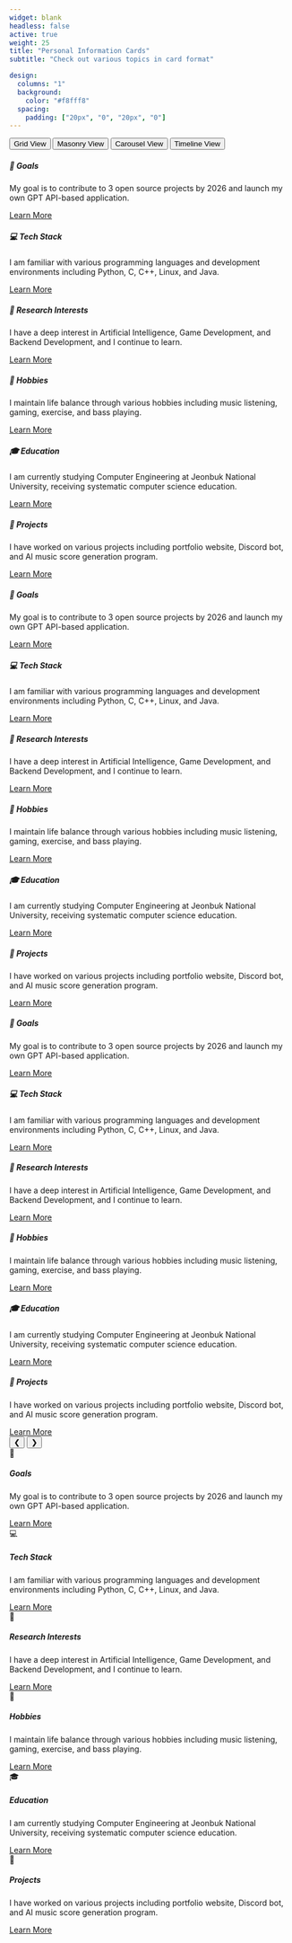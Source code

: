 ```yaml
---
widget: blank
headless: false
active: true
weight: 25
title: "Personal Information Cards"
subtitle: "Check out various topics in card format"

design:
  columns: "1"
  background:
    color: "#f8fff8"
  spacing:
    padding: ["20px", "0", "20px", "0"]
---
```


<!-- 카드 뷰 선택 버튼 -->
<div class="view-selector mb-4">
  <button class="view-btn active" onclick="changeView('grid')">Grid View</button>
  <button class="view-btn" onclick="changeView('masonry')">Masonry View</button>
  <button class="view-btn" onclick="changeView('carousel')">Carousel View</button>
  <button class="view-btn" onclick="changeView('timeline')">Timeline View</button>
</div>

<!-- 그리드 뷰 -->
<div id="grid-view" class="card-view active">
  <div class="row">
    <div class="col-lg-4 col-md-6 mb-4">
      <div class="card widget-card h-100">
        <div class="card-body">
          <h5 class="card-title">🎯 Goals</h5>
          <p class="card-text">My goal is to contribute to 3 open source projects by 2026 and launch my own GPT API-based application.</p>
          <a href="/goal/" class="btn btn-outline-secondary">Learn More</a>
        </div>
      </div>
    </div>
    <div class="col-lg-4 col-md-6 mb-4">
      <div class="card widget-card h-100">
        <div class="card-body">
          <h5 class="card-title">💻 Tech Stack</h5>
          <p class="card-text">I am familiar with various programming languages and development environments including Python, C, C++, Linux, and Java.</p>
          <a href="/about/" class="btn btn-outline-secondary">Learn More</a>
        </div>
      </div>
    </div>
    <div class="col-lg-4 col-md-6 mb-4">
      <div class="card widget-card h-100">
        <div class="card-body">
          <h5 class="card-title">🔬 Research Interests</h5>
          <p class="card-text">I have a deep interest in Artificial Intelligence, Game Development, and Backend Development, and I continue to learn.</p>
          <a href="/about/" class="btn btn-outline-secondary">Learn More</a>
        </div>
      </div>
    </div>
    <div class="col-lg-4 col-md-6 mb-4">
      <div class="card widget-card h-100">
        <div class="card-body">
          <h5 class="card-title">🎵 Hobbies</h5>
          <p class="card-text">I maintain life balance through various hobbies including music listening, gaming, exercise, and bass playing.</p>
          <a href="/hobby/" class="btn btn-outline-secondary">Learn More</a>
        </div>
      </div>
    </div>
    <div class="col-lg-4 col-md-6 mb-4">
      <div class="card widget-card h-100">
        <div class="card-body">
          <h5 class="card-title">🎓 Education</h5>
          <p class="card-text">I am currently studying Computer Engineering at Jeonbuk National University, receiving systematic computer science education.</p>
          <a href="/about/" class="btn btn-outline-secondary">Learn More</a>
        </div>
      </div>
    </div>
    <div class="col-lg-4 col-md-6 mb-4">
      <div class="card widget-card h-100">
        <div class="card-body">
          <h5 class="card-title">🚀 Projects</h5>
          <p class="card-text">I have worked on various projects including portfolio website, Discord bot, and AI music score generation program.</p>
          <a href="/project/" class="btn btn-outline-secondary">Learn More</a>
        </div>
      </div>
    </div>
  </div>
</div>

<!-- 매슨리 뷰 -->
<div id="masonry-view" class="card-view">
  <div class="masonry-container">
    <div class="masonry-item">
      <div class="card widget-card">
        <div class="card-body">
          <h5 class="card-title">🎯 Goals</h5>
          <p class="card-text">My goal is to contribute to 3 open source projects by 2026 and launch my own GPT API-based application.</p>
          <a href="/goal/" class="btn btn-outline-secondary">Learn More</a>
        </div>
      </div>
    </div>
    <div class="masonry-item">
      <div class="card widget-card">
        <div class="card-body">
          <h5 class="card-title">💻 Tech Stack</h5>
          <p class="card-text">I am familiar with various programming languages and development environments including Python, C, C++, Linux, and Java.</p>
          <a href="/about/" class="btn btn-outline-secondary">Learn More</a>
        </div>
      </div>
    </div>
    <div class="masonry-item">
      <div class="card widget-card">
        <div class="card-body">
          <h5 class="card-title">🔬 Research Interests</h5>
          <p class="card-text">I have a deep interest in Artificial Intelligence, Game Development, and Backend Development, and I continue to learn.</p>
          <a href="/about/" class="btn btn-outline-secondary">Learn More</a>
        </div>
      </div>
    </div>
    <div class="masonry-item">
      <div class="card widget-card">
        <div class="card-body">
          <h5 class="card-title">🎵 Hobbies</h5>
          <p class="card-text">I maintain life balance through various hobbies including music listening, gaming, exercise, and bass playing.</p>
          <a href="/hobby/" class="btn btn-outline-secondary">Learn More</a>
        </div>
      </div>
    </div>
    <div class="masonry-item">
      <div class="card widget-card">
        <div class="card-body">
          <h5 class="card-title">🎓 Education</h5>
          <p class="card-text">I am currently studying Computer Engineering at Jeonbuk National University, receiving systematic computer science education.</p>
          <a href="/about/" class="btn btn-outline-secondary">Learn More</a>
        </div>
      </div>
    </div>
    <div class="masonry-item">
      <div class="card widget-card">
        <div class="card-body">
          <h5 class="card-title">🚀 Projects</h5>
          <p class="card-text">I have worked on various projects including portfolio website, Discord bot, and AI music score generation program.</p>
          <a href="/project/" class="btn btn-outline-secondary">Learn More</a>
        </div>
      </div>
    </div>
  </div>
</div>

<!-- 캐러셀 뷰 -->
<div id="carousel-view" class="card-view">
  <div class="carousel-container">
    <div class="carousel-wrapper">
      <div class="carousel-track">
        <div class="carousel-slide">
          <div class="card widget-card">
            <div class="card-body">
              <h5 class="card-title">🎯 Goals</h5>
              <p class="card-text">My goal is to contribute to 3 open source projects by 2026 and launch my own GPT API-based application.</p>
              <a href="/goal/" class="btn btn-outline-secondary">Learn More</a>
            </div>
          </div>
        </div>
        <div class="carousel-slide">
          <div class="card widget-card">
            <div class="card-body">
              <h5 class="card-title">💻 Tech Stack</h5>
              <p class="card-text">I am familiar with various programming languages and development environments including Python, C, C++, Linux, and Java.</p>
              <a href="/about/" class="btn btn-outline-secondary">Learn More</a>
            </div>
          </div>
        </div>
        <div class="carousel-slide">
          <div class="card widget-card">
            <div class="card-body">
              <h5 class="card-title">🔬 Research Interests</h5>
              <p class="card-text">I have a deep interest in Artificial Intelligence, Game Development, and Backend Development, and I continue to learn.</p>
              <a href="/about/" class="btn btn-outline-secondary">Learn More</a>
            </div>
          </div>
        </div>
        <div class="carousel-slide">
          <div class="card widget-card">
            <div class="card-body">
              <h5 class="card-title">🎵 Hobbies</h5>
              <p class="card-text">I maintain life balance through various hobbies including music listening, gaming, exercise, and bass playing.</p>
              <a href="/hobby/" class="btn btn-outline-secondary">Learn More</a>
            </div>
          </div>
        </div>
        <div class="carousel-slide">
          <div class="card widget-card">
            <div class="card-body">
              <h5 class="card-title">🎓 Education</h5>
              <p class="card-text">I am currently studying Computer Engineering at Jeonbuk National University, receiving systematic computer science education.</p>
              <a href="/about/" class="btn btn-outline-secondary">Learn More</a>
            </div>
          </div>
        </div>
        <div class="carousel-slide">
          <div class="card widget-card">
            <div class="card-body">
              <h5 class="card-title">🚀 Projects</h5>
              <p class="card-text">I have worked on various projects including portfolio website, Discord bot, and AI music score generation program.</p>
              <a href="/project/" class="btn btn-outline-secondary">Learn More</a>
            </div>
          </div>
        </div>
      </div>
    </div>
    <div class="carousel-controls">
      <button class="carousel-btn prev" onclick="carouselPrev()">❮</button>
      <button class="carousel-btn next" onclick="carouselNext()">❯</button>
    </div>
  </div>
</div>

<!-- 타임라인 뷰 -->
<div id="timeline-view" class="card-view">
  <div class="timeline-container">
    <div class="timeline-item">
      <div class="timeline-marker">🎯</div>
      <div class="timeline-content">
        <div class="card widget-card">
          <div class="card-body">
            <h5 class="card-title">Goals</h5>
            <p class="card-text">My goal is to contribute to 3 open source projects by 2026 and launch my own GPT API-based application.</p>
            <a href="/goal/" class="btn btn-outline-secondary">Learn More</a>
          </div>
        </div>
      </div>
    </div>
    <div class="timeline-item">
      <div class="timeline-marker">💻</div>
      <div class="timeline-content">
        <div class="card widget-card">
          <div class="card-body">
            <h5 class="card-title">Tech Stack</h5>
            <p class="card-text">I am familiar with various programming languages and development environments including Python, C, C++, Linux, and Java.</p>
            <a href="/about/" class="btn btn-outline-secondary">Learn More</a>
          </div>
        </div>
      </div>
    </div>
    <div class="timeline-item">
      <div class="timeline-marker">🔬</div>
      <div class="timeline-content">
        <div class="card widget-card">
          <div class="card-body">
            <h5 class="card-title">Research Interests</h5>
            <p class="card-text">I have a deep interest in Artificial Intelligence, Game Development, and Backend Development, and I continue to learn.</p>
            <a href="/about/" class="btn btn-outline-secondary">Learn More</a>
          </div>
        </div>
      </div>
    </div>
    <div class="timeline-item">
      <div class="timeline-marker">🎵</div>
      <div class="timeline-content">
        <div class="card widget-card">
          <div class="card-body">
            <h5 class="card-title">Hobbies</h5>
            <p class="card-text">I maintain life balance through various hobbies including music listening, gaming, exercise, and bass playing.</p>
            <a href="/hobby/" class="btn btn-outline-secondary">Learn More</a>
          </div>
        </div>
      </div>
    </div>
    <div class="timeline-item">
      <div class="timeline-marker">🎓</div>
      <div class="timeline-content">
        <div class="card widget-card">
          <div class="card-body">
            <h5 class="card-title">Education</h5>
            <p class="card-text">I am currently studying Computer Engineering at Jeonbuk National University, receiving systematic computer science education.</p>
            <a href="/about/" class="btn btn-outline-secondary">Learn More</a>
          </div>
        </div>
      </div>
    </div>
    <div class="timeline-item">
      <div class="timeline-marker">🚀</div>
      <div class="timeline-content">
        <div class="card widget-card">
          <div class="card-body">
            <h5 class="card-title">Projects</h5>
            <p class="card-text">I have worked on various projects including portfolio website, Discord bot, and AI music score generation program.</p>
            <a href="/project/" class="btn btn-outline-secondary">Learn More</a>
          </div>
        </div>
      </div>
    </div>
  </div>
</div>

<script>
// 카드 뷰 변경 기능
function changeView(viewType) {
  // 모든 뷰 숨기기
  const views = document.querySelectorAll('.card-view');
  views.forEach(view => view.classList.remove('active'));
  
  // 모든 버튼 비활성화
  const buttons = document.querySelectorAll('.view-btn');
  buttons.forEach(btn => btn.classList.remove('active'));
  
  // 선택된 뷰 보이기
  const selectedView = document.getElementById(viewType + '-view');
  if (selectedView) {
    selectedView.classList.add('active');
  }
  
  // 선택된 버튼 활성화
  const selectedButton = event.target;
  selectedButton.classList.add('active');
  
  // 캐러셀 뷰인 경우 초기화
  if (viewType === 'carousel') {
    initCarousel();
  }
  
  // 매슨리 뷰인 경우 초기화
  if (viewType === 'masonry') {
    initMasonry();
  }
}

// 캐러셀 기능
let currentCarouselIndex = 0;
const carouselSlides = document.querySelectorAll('.carousel-slide');
let carouselInterval;

function initCarousel() {
  if (carouselSlides.length === 0) return;
  
  // 캐러셀 자동 전환 시작
  startCarouselAutoSlide();
  
  // 마우스 호버 시 자동 전환 일시정지
  const carouselContainer = document.querySelector('.carousel-container');
  if (carouselContainer) {
    carouselContainer.addEventListener('mouseenter', stopCarouselAutoSlide);
    carouselContainer.addEventListener('mouseleave', startCarouselAutoSlide);
  }
}

function startCarouselAutoSlide() {
  carouselInterval = setInterval(() => {
    carouselNext();
  }, 3000); // 3초마다 자동 전환
}

function stopCarouselAutoSlide() {
  if (carouselInterval) {
    clearInterval(carouselInterval);
  }
}

function carouselNext() {
  stopCarouselAutoSlide();
  
  const track = document.querySelector('.carousel-track');
  if (!track) return;
  
  currentCarouselIndex++;
  if (currentCarouselIndex >= carouselSlides.length) {
    currentCarouselIndex = 0;
  }
  
  track.style.transform = `translateX(-${currentCarouselIndex * 100}%)`;
  
  startCarouselAutoSlide();
}

function carouselPrev() {
  stopCarouselAutoSlide();
  
  const track = document.querySelector('.carousel-track');
  if (!track) return;
  
  currentCarouselIndex--;
  if (currentCarouselIndex < 0) {
    currentCarouselIndex = carouselSlides.length - 1;
  }
  
  track.style.transform = `translateX(-${currentCarouselIndex * 100}%)`;
  
  startCarouselAutoSlide();
}

// 매슨리 레이아웃 초기화
function initMasonry() {
  const masonryContainer = document.querySelector('.masonry-container');
  if (!masonryContainer) return;
  
  // 매슨리 아이템들의 높이를 동적으로 조정
  const masonryItems = document.querySelectorAll('.masonry-item');
  masonryItems.forEach((item, index) => {
    // 랜덤한 높이를 주어 매슨리 효과 강화
    const randomHeight = Math.random() * 100 + 200;
    item.style.height = randomHeight + 'px';
  });
}

// 스크롤 애니메이션
function initScrollAnimations() {
  const observerOptions = {
    threshold: 0.1,
    rootMargin: '0px 0px -50px 0px'
  };
  
  const observer = new IntersectionObserver((entries) => {
    entries.forEach(entry => {
      if (entry.isIntersecting) {
        entry.target.style.opacity = '1';
        entry.target.style.transform = 'translateY(0)';
      }
    });
  }, observerOptions);
  
  // 애니메이션할 요소들 관찰
  const animatedElements = document.querySelectorAll('.card, .timeline-item, .masonry-item');
  animatedElements.forEach(el => {
    el.style.opacity = '0';
    el.style.transform = 'translateY(30px)';
    el.style.transition = 'opacity 0.6s ease, transform 0.6s ease';
    observer.observe(el);
  });
}

// 페이지 로드 시 초기화
document.addEventListener('DOMContentLoaded', function() {
  initScrollAnimations();
});
</script>
